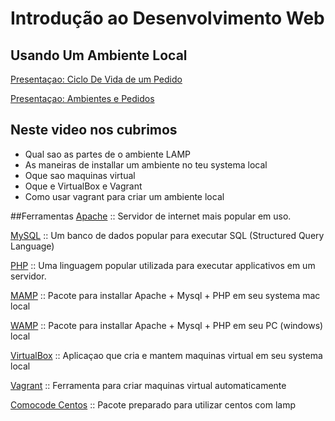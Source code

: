 
# Introdução ao Desenvolvimento Web
## Usando Um Ambiente Local

[Presentaçao: Ciclo De Vida de um Pedido](http://slides.com/comocode/lesson_1-ciclo_de_vida/)

[Presentaçao: Ambientes e Pedidos ](http://slides.com/comocode/lesson_1_introducao_a_web/)


## Neste video nos cubrimos

* Qual sao as partes de o ambiente LAMP
* As maneiras de installar um ambiente no teu systema local
* Oque sao maquinas virtual
* Oque e VirtualBox e Vagrant
* Como usar vagrant para criar um ambiente local

##Ferramentas
[Apache](http://www.apache.org) :: Servidor de internet mais popular em uso.

[MySQL](http://dev.mysql.com) :: Um banco de dados popular para executar SQL (Structured Query Language)

[PHP](http://php.net) :: Uma linguagem popular utilizada para executar applicativos em um servidor.

[MAMP](http://www.mamp.info/en/) :: Pacote para installar Apache + Mysql + PHP em seu systema mac local

[WAMP](http://www.wampserver.com/) :: Pacote para installar Apache + Mysql + PHP em seu PC (windows) local

[VirtualBox](http://virtualbox.org) :: Aplicaçao que cria e mantem maquinas virtual em seu systema local

[Vagrant](http://vagrantup.com) :: Ferramenta para criar maquinas virtual automaticamente

[Comocode Centos](http://www.github.com/comocode/centos) :: Pacote preparado para utilizar centos com lamp 





    

